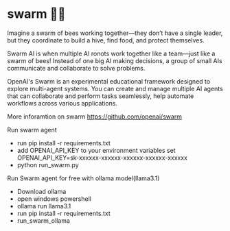 # swarm 🐝🔄

Imagine a swarm of bees working together—they don’t have a single leader, but they coordinate to build a hive, find food, and protect themselves.

Swarm AI is when multiple AI ronots work together like a team—just like a swarm of bees! Instead of one big AI making decisions, a group of small AIs communicate and collaborate to solve problems.

OpenAI's Swarm is an experimental educational framework designed to explore multi-agent systems. You can create and manage multiple AI agents that can collaborate and perform tasks seamlessly, help automate workflows across various applications.

More inforamtion on swarm https://github.com/openai/swarm

Run swarm agent
- run pip install -r requirements.txt
- add OPENAI_API_KEY to your environment variables 
 set OPENAI_API_KEY=sk-xxxxxx-xxxxxx-xxxxxx-xxxxxx-xxxxxx
- python run_swarm.py


Run Swarm agent for free with ollama model(llama3.1) 

- Download ollama 
- open windows powershell 
- ollama run llama3.1 
- run pip install -r requirements.txt
- run_swarm_ollama



